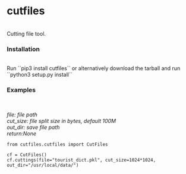 # cutfiles
<br />
Cutting file tool.

### Installation
<br />
Run ``pip3 install cutfiles`` or alternatively download the tarball and run ``python3 setup.py install``


### Examples
<br />

*file: file path
<br />
cut_size: file split size in bytes, default 100M
<br />
out_dir: save file path
<br />
return:None*
<br />
```
from cutfiles.cutfiles import CutFiles

cf = CutFiles()
cf.cuttings(file="tourist_dict.pkl", cut_size=1024*1024, out_dir="/usr/local/data/")
```
